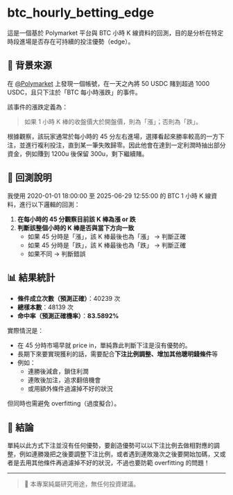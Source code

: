 # btc_hourly_betting_edge

這是一個基於 Polymarket 平台與 BTC 小時 K 線資料的回測，目的是分析在特定時段進場是否存在可持續的投注優勢（edge）。

## 📌 背景來源

在 [@Polymarket](https://polymarket.com/profile/0xe3a7f373924e8f89d7f1441fa94ac0641e55252f?tab=activity) 上發現一個帳號，在一天之內將 50 USDC 賭到超過 1000 USDC，且只下注於「BTC 每小時漲跌」的事件。

該事件的漲跌定義為：
> 如果 1 小時 K 棒的收盤價大於開盤價，則為「漲」；否則為「跌」。

根據觀察，該玩家通常於每小時的 45 分左右進場，選擇看起來勝率較高的一方下注，並進行複利投注，直到某一筆失敗歸零。因此他會在達到一定利潤時抽出部分資金，例如賺到 1200u 後保留 300u，剩下繼續賭。

## 🧪 回測說明

我使用 2020-01-01 18:00:00 至 2025-06-29 12:55:00 的 BTC 1 小時 K 線資料，進行以下邏輯的回測：

1. **在每小時的 45 分觀察目前該 K 棒為漲 or 跌**
2. **判斷該整個小時的 K 棒是否與當下方向一致**
   - 如果 45 分時是「漲」，該 K 棒最後也為「漲」 → 判斷正確
   - 如果 45 分時是「跌」，該 K 棒最後也為「跌」 → 判斷正確
   - 如果不同 → 判斷錯誤

## 📊 結果統計

- **條件成立次數（預測正確）**：40239 次  
- **總樣本數**：48139 次  
- **命中率（預測正確機率）**：**83.5892%**

實際情況是：

- 在 45 分時市場早就 price in，單純靠此判斷下注是沒有優勢的。
- 長期下來要實現獲利的話，需要配合**下注比例調整、增加其他聰明錢條件**等  
- 例如：
  - 連勝後減倉，鎖住利潤
  - 連敗後加注，追求翻倍機會
  - 或用額外條件過濾掉不好的狀況

但同時也需避免 overfitting（過度擬合）。

## 🧠 結論

單純以此方式下注並沒有任何優勢，要創造優勢可以以下注比例去做相對應的調整，例如連勝幾把之後要調整下注比例，或者遇到連敗幾次之後要開始加碼，又或者是去用其他條件再過濾掉不好的狀況，不過也要防範 overfitting 的問題！

---

> 📌 本專案純屬研究用途，無任何投資建議。
